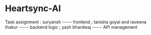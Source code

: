 # Heartsync-AI
Task assignment :
suryansh  ----- frontend ;
tanisha goyal and raveena thakur ----- backend logic ;
yash bhardwaj ----- API management
